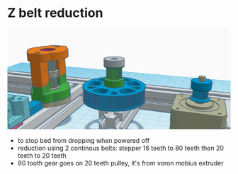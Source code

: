 # Z belt reduction 

![belted reduction](https://raw.githubusercontent.com/vladbabii/printer.nk23.build/main/modules/z_belt_reduction/general_view.PNG)

* to stop bed from dropping when powered off
* reduction using 2 continous belts: stepper 16 teeth to 80 teeth then 20 teeth to 20 teeth
* 80 tooth gear goes on 20 teeth pulley, it's from voron mobius extruder
